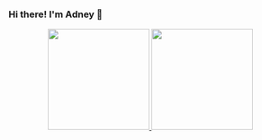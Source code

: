 ### Hi there! I'm Adney 👋
<div align="center">
  <a href="https://github.com/Adneycm">
  <img height="180em" src="https://github-readme-stats.vercel.app/api?username=Adneycm&show_icons=true&theme=dracula&include_all_commits=true&count_private=true"/>
  <img height="180em" src="https://github-readme-stats.vercel.app/api/top-langs/?username=Adneycm&layout=compact&langs_count=7&theme=dracula"/>
</div>

<!--
**Adneycm/Adneycm** is a ✨ _special_ ✨ repository because its `README.md` (this file) appears on your GitHub profile.

Here are some ideas to get you started:

- 🔭 I’m currently working on ...
- 🌱 I’m currently learning ...
- 📫 How to reach me: ...
-->
